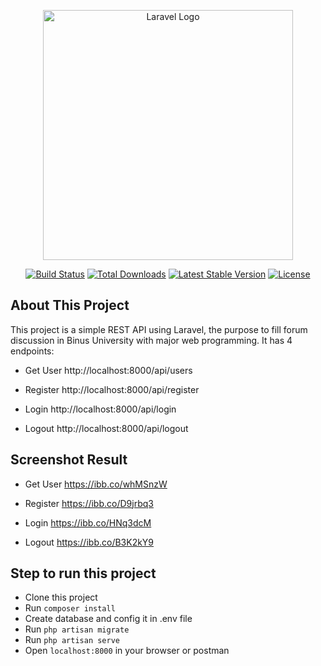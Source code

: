 <p align="center"><a href="https://laravel.com" target="_blank"><img src="https://raw.githubusercontent.com/laravel/art/master/logo-lockup/5%20SVG/2%20CMYK/1%20Full%20Color/laravel-logolockup-cmyk-red.svg" width="400" alt="Laravel Logo"></a></p>

<p align="center">
<a href="https://github.com/laravel/framework/actions"><img src="https://github.com/laravel/framework/workflows/tests/badge.svg" alt="Build Status"></a>
<a href="https://packagist.org/packages/laravel/framework"><img src="https://img.shields.io/packagist/dt/laravel/framework" alt="Total Downloads"></a>
<a href="https://packagist.org/packages/laravel/framework"><img src="https://img.shields.io/packagist/v/laravel/framework" alt="Latest Stable Version"></a>
<a href="https://packagist.org/packages/laravel/framework"><img src="https://img.shields.io/packagist/l/laravel/framework" alt="License"></a>
</p>

## About This Project

This project is a simple REST API using Laravel, the purpose to fill forum discussion in Binus University with major web programming. It has 4 endpoints:

-   Get User
    http://localhost:8000/api/users

-   Register
    http://localhost:8000/api/register

-   Login
    http://localhost:8000/api/login
-   Logout
    http://localhost:8000/api/logout

## Screenshot Result

-   Get User
    https://ibb.co/whMSnzW

-   Register
    https://ibb.co/D9jrbq3

-   Login
    https://ibb.co/HNq3dcM

-   Logout
    https://ibb.co/B3K2kY9

## Step to run this project

-   Clone this project
-   Run `composer install`
-   Create database and config it in .env file
-   Run `php artisan migrate`
-   Run `php artisan serve`
-   Open `localhost:8000` in your browser or postman
